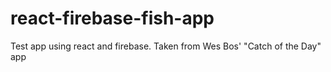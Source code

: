 # react-firebase-fish-app
Test app using react and firebase. Taken from Wes Bos' "Catch of the Day" app

